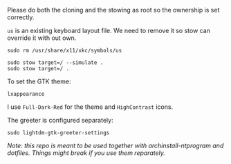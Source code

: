 Please do both the cloning and the stowing as root so the ownership is set correctly.

`us` is an existing keyboard layout file. We need to remove it so stow can override it with out own.
```
sudo rm /usr/share/x11/xkc/symbols/us
```

```
sudo stow target=/ --simulate .
sudo stow target=/ .
```

To set the GTK theme:
```
lxappearance
```
I use `Full-Dark-Red` for the theme and `HighContrast` icons.

The greeter is configured separately:
```
sudo lightdm-gtk-greeter-settings
```

*Note: this repo is meant to be used together with archinstall-ntprogram and dotfiles. Things might break if you use them reparately.*
